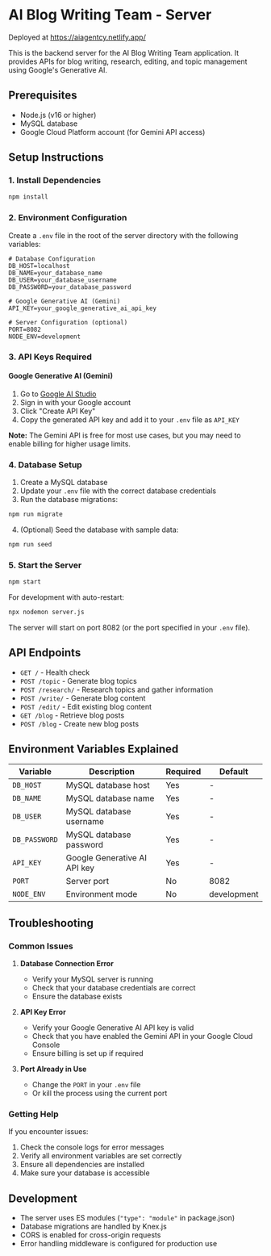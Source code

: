 # AI Blog Writing Team - Server

Deployed at https://aiagentcy.netlify.app/

This is the backend server for the AI Blog Writing Team application. It provides APIs for blog writing, research, editing, and topic management using Google's Generative AI.

## Prerequisites

- Node.js (v16 or higher)
- MySQL database
- Google Cloud Platform account (for Gemini API access)

## Setup Instructions

### 1. Install Dependencies

```bash
npm install
```

### 2. Environment Configuration

Create a `.env` file in the root of the server directory with the following variables:

```env
# Database Configuration
DB_HOST=localhost
DB_NAME=your_database_name
DB_USER=your_database_username
DB_PASSWORD=your_database_password

# Google Generative AI (Gemini)
API_KEY=your_google_generative_ai_api_key

# Server Configuration (optional)
PORT=8082
NODE_ENV=development
```

### 3. API Keys Required

#### Google Generative AI (Gemini)
1. Go to [Google AI Studio](https://makersuite.google.com/app/apikey)
2. Sign in with your Google account
3. Click "Create API Key"
4. Copy the generated API key and add it to your `.env` file as `API_KEY`

**Note:** The Gemini API is free for most use cases, but you may need to enable billing for higher usage limits.

### 4. Database Setup

1. Create a MySQL database
2. Update your `.env` file with the correct database credentials
3. Run the database migrations:

```bash
npm run migrate
```

4. (Optional) Seed the database with sample data:

```bash
npm run seed
```

### 5. Start the Server

```bash
npm start
```

For development with auto-restart:

```bash
npx nodemon server.js
```

The server will start on port 8082 (or the port specified in your `.env` file).

## API Endpoints

- `GET /` - Health check
- `POST /topic` - Generate blog topics
- `POST /research/` - Research topics and gather information
- `POST /write/` - Generate blog content
- `POST /edit/` - Edit existing blog content
- `GET /blog` - Retrieve blog posts
- `POST /blog` - Create new blog posts

## Environment Variables Explained

| Variable | Description | Required | Default |
|----------|-------------|----------|---------|
| `DB_HOST` | MySQL database host | Yes | - |
| `DB_NAME` | MySQL database name | Yes | - |
| `DB_USER` | MySQL database username | Yes | - |
| `DB_PASSWORD` | MySQL database password | Yes | - |
| `API_KEY` | Google Generative AI API key | Yes | - |
| `PORT` | Server port | No | 8082 |
| `NODE_ENV` | Environment mode | No | development |

## Troubleshooting

### Common Issues

1. **Database Connection Error**
   - Verify your MySQL server is running
   - Check that your database credentials are correct
   - Ensure the database exists

2. **API Key Error**
   - Verify your Google Generative AI API key is valid
   - Check that you have enabled the Gemini API in your Google Cloud Console
   - Ensure billing is set up if required

3. **Port Already in Use**
   - Change the `PORT` in your `.env` file
   - Or kill the process using the current port

### Getting Help

If you encounter issues:
1. Check the console logs for error messages
2. Verify all environment variables are set correctly
3. Ensure all dependencies are installed
4. Make sure your database is accessible

## Development

- The server uses ES modules (`"type": "module"` in package.json)
- Database migrations are handled by Knex.js
- CORS is enabled for cross-origin requests
- Error handling middleware is configured for production use 
